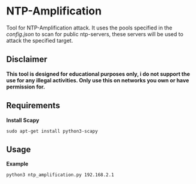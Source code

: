# NTP-Amplification
Tool for NTP-Amplification attack. It uses the pools specified in the *config.json* to scan for public ntp-servers, these servers will be used to attack the specified target.

## Disclaimer
**This tool is designed for educational purposes only, i do not support the use for any illegal activities.
Only use this on networks you own or have permission for.**

## Requirements
**Install Scapy**
```
sudo apt-get install python3-scapy
```
## Usage
**Example**
```
python3 ntp_amplification.py 192.168.2.1
```